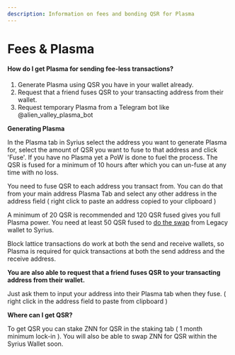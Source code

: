 ```yaml
---
description: Information on fees and bonding QSR for Plasma
---
```


# Fees & Plasma

#### **How do I get Plasma for sending fee-less transactions?**

1. Generate Plasma using QSR you have in your wallet already.
2. Request that a friend fuses QSR to your transacting address from their wallet.
3. Request temporary Plasma from a Telegram bot like @alien\_valley\_plasma\_bot

**Generating Plasma**

In the Plasma tab in Syrius select the address you want to generate Plasma for, select the amount of QSR you want to fuse to that address and click 'Fuse'. If you have no Plasma yet a PoW is done to fuel the process. The QSR is fused for a minimum of 10 hours after which you can un-fuse at any time with no loss.

You need to fuse QSR to each address you transact from. You can do that from your main address Plasma Tab and select any other address in the address field ( right click to paste an address copied to your clipboard )

A minimum of 20 QSR is recommended and 120 QSR fused gives you full Plasma power. You need at least 50 QSR fused to [do the swap](swap-to-alphanet.md) from Legacy wallet to Syrius.

Block lattice transactions do work at both the send and receive wallets, so Plasma is required for quick transactions at both the send address and the receive address.

**You are also able to request that a friend fuses QSR to your transacting address from their wallet.**&#x20;

Just ask them to input your address into their Plasma tab when they fuse. ( right click in the address field to paste from clipboard )

**Where can I get QSR?**

To get QSR you can stake ZNN for QSR in the staking tab ( 1 month minimum lock-in ). You will also be able to swap ZNN for QSR within the Syrius Wallet soon.
